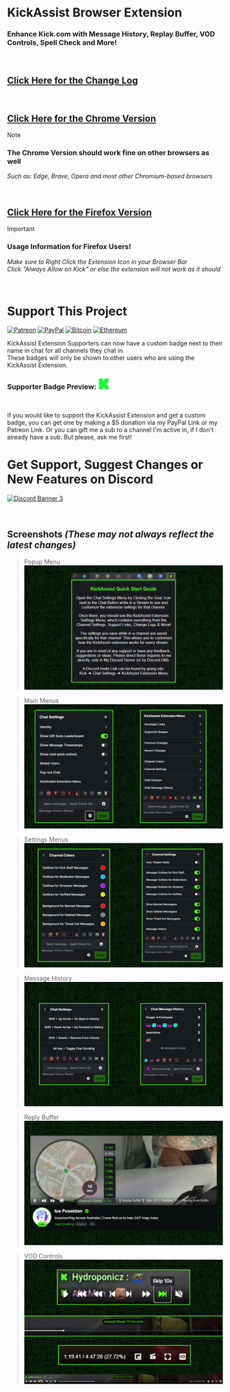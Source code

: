 # KickAssist Browser Extension
### Enhance Kick.com with Message History, Replay Buffer, VOD Controls, Spell Check and More!  
    
ㅤ  
    
## [Click Here for the Change Log](https://github.com/KickAssist/.github/blob/main/profile/CHANGELOG.md)    
<br>

## [Click Here for the Chrome Version](https://chromewebstore.google.com/detail/kickassist/mhofahpppljielibicgjjjddhnkmhpml)
   
> [!note]  
> ### The Chrome Version should work fine on other browsers as well  
> *Such as: Edge, Brave, Opera and most other Chromium-based browsers*  

ㅤ  
   
## [Click Here for the Firefox Version](https://addons.mozilla.org/en-US/firefox/addon/kickassist/)
   
> [!important]  
> ### Usage Information for Firefox Users!  
> *Make sure to Right Click the Extension Icon in your Browser Bar*  
> *Click "Always Allow on Kick" or else the extension will not work as it should*  

ㅤ  
   
# Support This Project  

[![Patreon](https://img.shields.io/badge/Patreon-F96854?style=for-the-badge&logo=patreon&logoColor=white)](https://www.patreon.com/miahfuta) [![PayPal](https://img.shields.io/badge/PayPal-00457C?style=for-the-badge&logo=paypal&logoColor=white)](https://www.paypal.me/miahfuta)  [![Bitcoin](https://img.shields.io/badge/Bitcoin-000?style=for-the-badge&logo=bitcoin&logoColor=white)](https://www.miahfuta.com/#donations) [![Ethereum](https://img.shields.io/badge/Ethereum-3C3C3D?style=for-the-badge&logo=Ethereum&logoColor=white)](https://www.miahfuta.com/#donations)   

KickAssist Extension Supporters can now have a custom badge next to their name in chat for all channels they chat in.  
These badges will only be shown to other users who are using the KickAssist Extension.  

### Supporter Badge Preview: <img src="https://github.com/KickAssist/.github/blob/main/resources/KA.gif" alt="Image" width="25" height="25">  
<br>

If you would like to support the KickAssist Extension and get a custom badge, you can get one by making a $5 donation via my PayPal Link or my Patreon Link. Or you can gift me a sub to a channel I'm active in, if I don't already have a sub. But please, ask me first!  


# Get Support, Suggest Changes or New Features on Discord  

[![Discord Banner 3](https://discordapp.com/api/guilds/125694674382880768/widget.png?style=banner3)](https://discord.gg/invite/snvWEvg2C4)  
   
ㅤ  
   
## Screenshots *(These may not always reflect the latest changes)*  

> Popup Menu
![Popup Menu](/screenshots/popup.png)  

> Main Menus
![Main Menus](/screenshots/mainmenus.png)  

> Settings Menus
![Settings Menus](/screenshots/settingsmenus.png)  

> Message History
![Message History](/screenshots/messagehistory.png)  

> Reply Buffer
![Replay Buffer](/screenshots/replaybuffer.png)  

> VOD Controls
![VOD Controls](/screenshots/vodcontrols.png)
